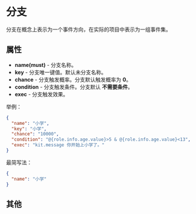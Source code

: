 # 分支

分支在概念上表示为一个事件方向，在实际的项目中表示为一组事件集。

## 属性

- __name(must)__ - 分支名称。
- __key__ - 分支唯一键值。默认未分支名称。
- __chance__ - 分支触发概率。分支默认触发概率为 __0__。
- __condition__ - 分支触发条件。分支默认 __不需要条件__。
- __exec__ - 分支触发效果。

举例：

```json
{
  "name": "小学",
  "key": "小学",
  "chance": "10000",
  "condition": "@{role.info.age.value}>5 & @{role.info.age.value}<13",
  "exec": "kit.message 你开始上小学了。"
}
```

最简写法：

```json
{
  "name": "小学"
}
```

## 其他